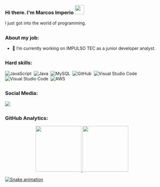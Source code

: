 ### Hi there. I'm Marcos Imperio <img src="https://raw.githubusercontent.com/kaueMarques/kaueMarques/master/hi.gif" width="30">

I just got into the world of programming.

  ##
  
### About my job:

- 🔭 I’m currently working on IMPULSO TEC as a junior developer analyst. 
  
  ##

### Hard skills:

![JavaScript](https://img.shields.io/badge/-JavaScript-05122A?style=flat&logo=javascript)&nbsp;
![Java](https://img.shields.io/badge/-Java-05122A?style=flat&logo=java)&nbsp;
![MySQL](https://img.shields.io/badge/-MySQL-05122A?style=flat&logo=mysql)&nbsp;
![GitHub](https://img.shields.io/badge/-GitHub-05122A?style=flat&logo=github)&nbsp;
![Visual Studio Code](https://img.shields.io/badge/-Visual%20Studio%20Code-05122A?style=flat&logo=visual-studio-code&logoColor=007ACC)&nbsp;
![Visual Studio Code](https://img.shields.io/badge/-Eclipse-05122A?style=flat&logo=eclipse)&nbsp;
![AWS](https://img.shields.io/badge/-AWS-05122A?style=flat&logo=amazon)&nbsp;
  
  ##
  
### Social Media:
  
<div> 
  <a href="https://www.linkedin.com/mwlite/in/marcos-imperio-6ab1188a" target="_blank"><img src="https://img.shields.io/badge/-LinkedIn-%230077B5?style=for-the-badge&logo=linkedin&logoColor=white" target="_blank"></a> 
</div>
  
 ##
 
### GitHub Analytics:
 
<div align="center">
  <a href="https://github.com/imperio0001">
  <img height="150em" src="https://github-readme-stats.vercel.app/api?username=imperio0001&show_icons=true&theme=tokyonight&include_all_commits=true&count_private=true"/>
  <img height="150em" src="https://github-readme-stats.vercel.app/api/top-langs/?username=imperio0001&layout=compact&langs_count=7&theme=tokyonight"/>
</div>
  
![Snake animation](https://github.com/imperio0001/imperio0001/blob/output/github-contribution-grid-snake.svg)
